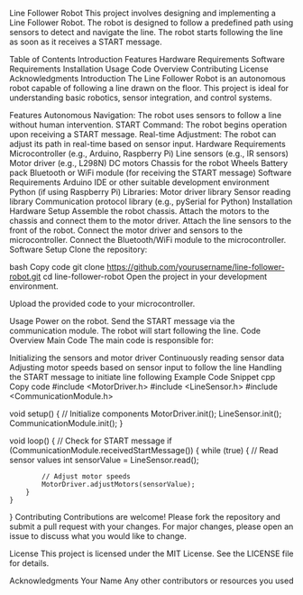 Line Follower Robot
This project involves designing and implementing a Line Follower Robot. The robot is designed to follow a predefined path using sensors to detect and navigate the line. The robot starts following the line as soon as it receives a START message.

Table of Contents
Introduction
Features
Hardware Requirements
Software Requirements
Installation
Usage
Code Overview
Contributing
License
Acknowledgments
Introduction
The Line Follower Robot is an autonomous robot capable of following a line drawn on the floor. This project is ideal for understanding basic robotics, sensor integration, and control systems.

Features
Autonomous Navigation: The robot uses sensors to follow a line without human intervention.
START Command: The robot begins operation upon receiving a START message.
Real-time Adjustment: The robot can adjust its path in real-time based on sensor input.
Hardware Requirements
Microcontroller (e.g., Arduino, Raspberry Pi)
Line sensors (e.g., IR sensors)
Motor driver (e.g., L298N)
DC motors
Chassis for the robot
Wheels
Battery pack
Bluetooth or WiFi module (for receiving the START message)
Software Requirements
Arduino IDE or other suitable development environment
Python (if using Raspberry Pi)
Libraries:
Motor driver library
Sensor reading library
Communication protocol library (e.g., pySerial for Python)
Installation
Hardware Setup
Assemble the robot chassis.
Attach the motors to the chassis and connect them to the motor driver.
Attach the line sensors to the front of the robot.
Connect the motor driver and sensors to the microcontroller.
Connect the Bluetooth/WiFi module to the microcontroller.
Software Setup
Clone the repository:

bash
Copy code
git clone https://github.com/yourusername/line-follower-robot.git
cd line-follower-robot
Open the project in your development environment.

Upload the provided code to your microcontroller.

Usage
Power on the robot.
Send the START message via the communication module.
The robot will start following the line.
Code Overview
Main Code
The main code is responsible for:

Initializing the sensors and motor driver
Continuously reading sensor data
Adjusting motor speeds based on sensor input to follow the line
Handling the START message to initiate line following
Example Code Snippet
cpp
Copy code
#include <MotorDriver.h>
#include <LineSensor.h>
#include <CommunicationModule.h>

void setup() {
    // Initialize components
    MotorDriver.init();
    LineSensor.init();
    CommunicationModule.init();
}

void loop() {
    // Check for START message
    if (CommunicationModule.receivedStartMessage()) {
        while (true) {
            // Read sensor values
            int sensorValue = LineSensor.read();
            
            // Adjust motor speeds
            MotorDriver.adjustMotors(sensorValue);
        }
    }
}
Contributing
Contributions are welcome! Please fork the repository and submit a pull request with your changes. For major changes, please open an issue to discuss what you would like to change.

License
This project is licensed under the MIT License. See the LICENSE file for details.

Acknowledgments
Your Name
Any other contributors or resources you used
